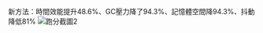 
新方法：時間效能提升48.6%、GC壓力降了94.3%、記憶體空間降94.3%、抖動降低81%
![跑分截圖2](https://github.com/user-attachments/assets/21e7778a-661c-4b2f-ac73-4a320c5eb6ba)
